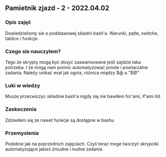
## Pamietnik zjazd - 2 - 2022.04.02

### Opis zajęć
Dowiedzielismy sie o podstawowej skladni bash'a. Warunki, pętle, switche, tablice i funkcje.

### Czego sie nauczylem?

Tego że skrypty mogą być dosyć zaawansowane jeśli zajdzie taka potrzeba. I że mogą nam pomóc automatyzować proste i powtarzalne zadania. Należy unikać eval jak ognia, różnica między $@ a "$@"

### Luki w wiedzy

Musze przecwiczyc składnie bash'a nigdy się nie bawiłem for'ami, if'ami itd.

### Zaskoczenia

Zdziwiłem się ze nawet funkcje są dostępne w bashu

### Przemyslenia

Podobne jak na poprzednich zajęciach. Czyli teraz moge tworzyć skrypciki automatyzujące jakieś żmudne i nudne zadania.

